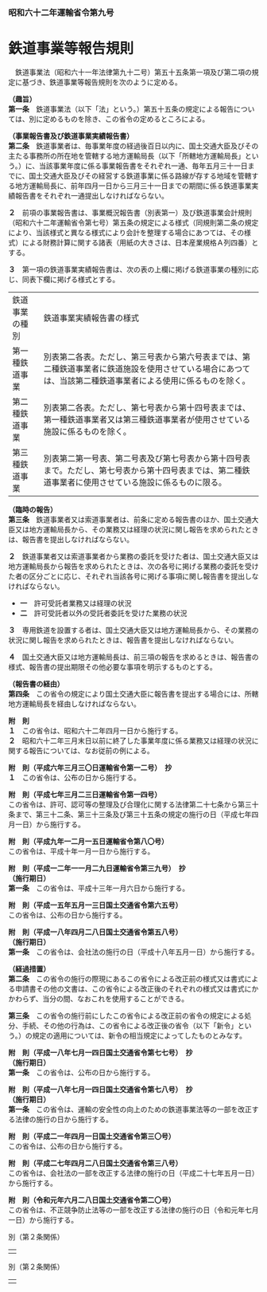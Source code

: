 ### 昭和六十二年運輸省令第九号  
# 鉄道事業等報告規則  
　鉄道事業法（昭和六十一年法律第九十二号）第五十五条第一項及び第二項の規定に基づき、鉄道事業等報告規則を次のように定める。  
  
**（趣旨）**  
**第一条**　鉄道事業法（以下「法」という。）第五十五条の規定による報告については、別に定めるものを除き、この省令の定めるところによる。  
  
**（事業報告書及び鉄道事業実績報告書）**  
**第二条**　鉄道事業者は、毎事業年度の経過後百日以内に、国土交通大臣及びその主たる事務所の所在地を管轄する地方運輸局長（以下「所轄地方運輸局長」という。）に、当該事業年度に係る事業報告書をそれぞれ一通、毎年五月三十一日までに、国土交通大臣及びその経営する鉄道事業に係る路線が存する地域を管轄する地方運輸局長に、前年四月一日から三月三十一日までの期間に係る鉄道事業実績報告書をそれぞれ一通提出しなければならない。  
  
**２**　前項の事業報告書は、事業概況報告書（別表第一）及び鉄道事業会計規則（昭和六十二年運輸省令第七号）第五条の規定による様式（同規則第二条の規定により、当該様式と異なる様式により会計を整理する場合にあつては、その様式）による財務計算に関する諸表（用紙の大きさは、日本産業規格Ａ列四番）とする。  
  
**３**　第一項の鉄道事業実績報告書は、次の表の上欄に掲げる鉄道事業の種別に応じ、同表下欄に掲げる様式とする。  

|||  
| --- | --- |  
|鉄道事業の種別|鉄道事業実績報告書の様式|  
|第一種鉄道事業|別表第二各表。ただし、第三号表から第六号表までは、第二種鉄道事業者に鉄道施設を使用させている場合にあつては、当該第二種鉄道事業者による使用に係るものを除く。|  
|第二種鉄道事業|別表第二各表。ただし、第七号表から第十四号表までは、第一種鉄道事業者又は第三種鉄道事業者が使用させている施設に係るものを除く。|  
|第三種鉄道事業|別表第二第一号表、第二号表及び第七号表から第十四号表まで。ただし、第七号表から第十四号表までは、第二種鉄道事業者に使用させている施設に係るものに限る。|  
  
  
**（臨時の報告）**  
**第三条**　鉄道事業者又は索道事業者は、前条に定める報告書のほか、国土交通大臣又は地方運輸局長から、その業務又は経理の状況に関し報告を求められたときは、報告書を提出しなければならない。  
  
**２**　鉄道事業者又は索道事業者から業務の委託を受けた者は、国土交通大臣又は地方運輸局長から報告を求められたときは、次の各号に掲げる業務の委託を受けた者の区分ごとに応じ、それぞれ当該各号に掲げる事項に関し報告書を提出しなければならない。  
* **一**　許可受託者業務又は経理の状況  
* **二**　許可受託者以外の受託者委託を受けた業務の状況  
  
**３**　専用鉄道を設置する者は、国土交通大臣又は地方運輸局長から、その業務の状況に関し報告を求められたときは、報告書を提出しなければならない。  
  
**４**　国土交通大臣又は地方運輸局長は、前三項の報告を求めるときは、報告書の様式、報告書の提出期限その他必要な事項を明示するものとする。  
  
**（報告書の経由）**  
**第四条**　この省令の規定により国土交通大臣に報告書を提出する場合には、所轄地方運輸局長を経由しなければならない。  
  
**附　則**  
**１**　この省令は、昭和六十二年四月一日から施行する。  
**２**　昭和六十二年三月末日以前に終了した事業年度に係る業務又は経理の状況に関する報告については、なお従前の例による。  
  
**附　則（平成六年三月三〇日運輸省令第一二号）　抄**  
**１**　この省令は、公布の日から施行する。  
  
**附　則（平成七年三月二三日運輸省令第一四号）**  
この省令は、許可、認可等の整理及び合理化に関する法律第二十七条から第三十条まで、第三十二条、第三十三条及び第三十五条の規定の施行の日（平成七年四月一日）から施行する。  
  
**附　則（平成九年一二月一五日運輸省令第八〇号）**  
この省令は、平成十年一月一日から施行する。  
  
**附　則（平成一二年一一月二九日運輸省令第三九号）　抄**  
**（施行期日）**  
**第一条**　この省令は、平成十三年一月六日から施行する。  
  
**附　則（平成一五年五月一三日国土交通省令第六五号）**  
この省令は、公布の日から施行する。  
  
**附　則（平成一八年四月二八日国土交通省令第五八号）**  
**（施行期日）**  
**第一条**　この省令は、会社法の施行の日（平成十八年五月一日）から施行する。  
  
**（経過措置）**  
**第二条**　この省令の施行の際現にあるこの省令による改正前の様式又は書式による申請書その他の文書は、この省令による改正後のそれぞれの様式又は書式にかかわらず、当分の間、なおこれを使用することができる。  
  
**第三条**　この省令の施行前にしたこの省令による改正前の省令の規定による処分、手続、その他の行為は、この省令による改正後の省令（以下「新令」という。）の規定の適用については、新令の相当規定によってしたものとみなす。  
  
**附　則（平成一八年七月一四日国土交通省令第七七号）　抄**  
**（施行期日）**  
**第一条**　この省令は、公布の日から施行する。  
  
**附　則（平成一八年七月一四日国土交通省令第七八号）　抄**  
**（施行期日）**  
**第一条**　この省令は、運輸の安全性の向上のための鉄道事業法等の一部を改正する法律の施行の日から施行する。  
  
**附　則（平成二一年四月一日国土交通省令第三〇号）**  
この省令は、公布の日から施行する。  
  
**附　則（平成二七年四月二八日国土交通省令第三八号）**  
この省令は、会社法の一部を改正する法律の施行の日（平成二十七年五月一日）から施行する。  
  
**附　則（令和元年六月二八日国土交通省令第二〇号）**  
この省令は、不正競争防止法等の一部を改正する法律の施行の日（令和元年七月一日）から施行する。  
  
別（第２条関係）  

||  
| --- |  
||  
  
別（第２条関係）  

||  
| --- |  
||  
  
